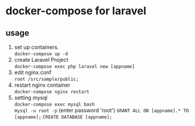 # docker-compose for laravel
## usage
1. set up containers.  
  `docker-compose up -d`
2. create Laravel Project  
`docker-compose exec php laravel new [appname]`
3. edit nginx.conf  
`root /src/sample/public;`
4. restart nginx container  
`docker-compose nginx restart`
5. setting mysql  
`docker-compose exec mysql bash`  
`mysql -u root -p` (enter password 'root')
`GRANT ALL ON [appname].* TO [appname];`
`CREATE DATABASE [appname];`

